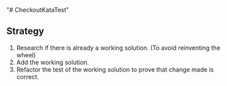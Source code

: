 "# CheckoutKataTest" 

## Strategy

1. Research if there is already a working solution. (To avoid reinventing the wheel)
2. Add the working solution.
3. Refactor the test of the working solution to prove that change made is correct.